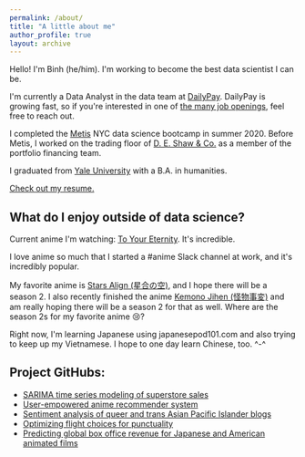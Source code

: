 ```yaml
---
permalink: /about/
title: "A little about me"
author_profile: true
layout: archive
---
```

Hello! I'm Binh (he/him). I'm working to become the best data scientist I can be.

I'm currently a Data Analyst in the data team at [DailyPay](https://www.dailypay.com/). DailyPay is growing fast, so if you're interested in one of [the many job openings](https://boards.greenhouse.io/dailypayinc), feel free to reach out.  

I completed the [Metis](https://www.thisismetis.com/) NYC data science bootcamp in summer 2020. Before Metis, I worked on the trading floor of [D. E. Shaw & Co.](https://www.deshaw.com/) as a member of the portfolio financing team.

I graduated from [Yale University](https://yalecollege.yale.edu/) with a B.A. in humanities.

[Check out my resume.](https://github.com/binh748/resume/blob/main/Binh-Hoang-Resume.pdf)

## What do I enjoy outside of data science?

Current anime I'm watching: [To Your Eternity](https://myanimelist.net/anime/41025/Fumetsu_no_Anata_e). It's incredible.

I love anime so much that I started a #anime Slack channel at work, and it's incredibly popular.

My favorite anime is [Stars Align (星合の空)](https://myanimelist.net/anime/37972/Hoshiai_no_Sora), and I hope there will be a season 2. I also recently finished the anime [Kemono Jihen (怪物事変)](https://myanimelist.net/anime/40908/Kemono_Jihen) and am really hoping there will be a season 2 for that as well. Where are the season 2s for my favorite anime :cry:? 

Right now, I'm learning Japanese using japanesepod101.com and also trying to keep up my Vietnamese. I hope to one day learn Chinese, too. ^-^

## Project GitHubs:
* [SARIMA time series modeling of superstore sales](https://github.com/binh748/superstore-sales)
* [User-empowered anime recommender system](https://github.com/binh748/anime-recommender)
* [Sentiment analysis of queer and trans Asian Pacific Islander blogs](https://github.com/binh748/queer-asian-stories)
* [Optimizing flight choices for punctuality](https://github.com/binh748/flight-classification)
* [Predicting global box office revenue for Japanese and American animated films](https://github.com/binh748/animation-regression)

